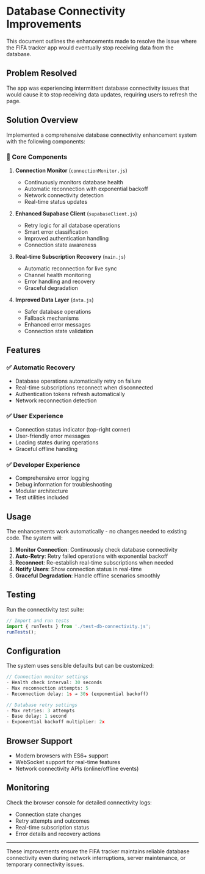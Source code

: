 # Database Connectivity Improvements

This document outlines the enhancements made to resolve the issue where the FIFA tracker app would eventually stop receiving data from the database.

## Problem Resolved

The app was experiencing intermittent database connectivity issues that would cause it to stop receiving data updates, requiring users to refresh the page.

## Solution Overview

Implemented a comprehensive database connectivity enhancement system with the following components:

### 🔧 Core Components

1. **Connection Monitor** (`connectionMonitor.js`)
   - Continuously monitors database health
   - Automatic reconnection with exponential backoff
   - Network connectivity detection
   - Real-time status updates

2. **Enhanced Supabase Client** (`supabaseClient.js`)
   - Retry logic for all database operations
   - Smart error classification
   - Improved authentication handling
   - Connection state awareness

3. **Real-time Subscription Recovery** (`main.js`)
   - Automatic reconnection for live sync
   - Channel health monitoring
   - Error handling and recovery
   - Graceful degradation

4. **Improved Data Layer** (`data.js`)
   - Safer database operations
   - Fallback mechanisms
   - Enhanced error messages
   - Connection state validation

## Features

### ✅ Automatic Recovery
- Database operations automatically retry on failure
- Real-time subscriptions reconnect when disconnected
- Authentication tokens refresh automatically
- Network reconnection detection

### ✅ User Experience
- Connection status indicator (top-right corner)
- User-friendly error messages
- Loading states during operations
- Graceful offline handling

### ✅ Developer Experience
- Comprehensive error logging
- Debug information for troubleshooting
- Modular architecture
- Test utilities included

## Usage

The enhancements work automatically - no changes needed to existing code. The system will:

1. **Monitor Connection**: Continuously check database connectivity
2. **Auto-Retry**: Retry failed operations with exponential backoff
3. **Reconnect**: Re-establish real-time subscriptions when needed
4. **Notify Users**: Show connection status in real-time
5. **Graceful Degradation**: Handle offline scenarios smoothly

## Testing

Run the connectivity test suite:

```javascript
// Import and run tests
import { runTests } from './test-db-connectivity.js';
runTests();
```

## Configuration

The system uses sensible defaults but can be customized:

```javascript
// Connection monitor settings
- Health check interval: 30 seconds
- Max reconnection attempts: 5
- Reconnection delay: 1s → 30s (exponential backoff)

// Database retry settings  
- Max retries: 3 attempts
- Base delay: 1 second
- Exponential backoff multiplier: 2x
```

## Browser Support

- Modern browsers with ES6+ support
- WebSocket support for real-time features
- Network connectivity APIs (online/offline events)

## Monitoring

Check the browser console for detailed connectivity logs:
- Connection state changes
- Retry attempts and outcomes
- Real-time subscription status
- Error details and recovery actions

---

These improvements ensure the FIFA tracker maintains reliable database connectivity even during network interruptions, server maintenance, or temporary connectivity issues.